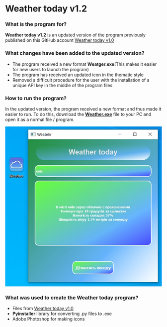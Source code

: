 # Weather today v1.2

### What is the program for?

**Weather today v1.2** is an updated version of the program
previously published on this GitHub account
[Weather today v1.0](https://github.com/omelchenkoigor8388/Weather_today)

### What changes have been added to the updated version?

- The program received a new format **Weatger.exe**(This makes it 
easier for new users to launch the program)
- The program has received an updated icon in the thematic style
- Removed a difficult procedure for the user with the 
installation of a unique API key in the middle of the program files

### How to run the program?
In the updated version, the program received 
a new format and thus made it easier to run. 
To do this, download the 
[**Weather.exe**](https://github.com/omelchenkoigor8388/Weather_today.exe/tree/master/Weather_today.exe/dist) 
file to your PC and open it as a normal file / program.

![img_2.png](img_2.png)

### What was used to create the Weather today program?

- Files from [Weather today v1.0](https://github.com/omelchenkoigor8388/Weather_today)
- **Pyinstaller** library for converting .py files to .exe
- Adobe Photoshop for making icons
